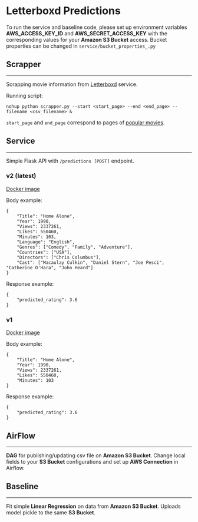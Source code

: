 # Letterboxd Predictions

To run the service and baseline code, please set up environment variables __AWS_ACCESS_KEY_ID__ and __AWS_SECRET_ACCESS_KEY__  with the corresponding values for your __Amazon S3 Bucket__ access.
Bucket properties can be changed in `service/bucket_properties_.py`


## Scrapper
----

Scrapping movie information from [Letterboxd](https://letterboxd.com/) service.

Running script:

```
nohup python scrapper.py --start <start_page> --end <end_page> --filename <csv_filename> &
```

`start_page` and `end_page` correspond to pages of [popular movies](https://letterboxd.com/films/popular/).


## Service
---
Simple Flask API with `/predictions [POST]` endpoint.


### __v2__ (latest)
[Docker image](https://hub.docker.com/layers/andriankrav/letterboxd-predictions/2/images/sha256-94c991119ab4c205140c381b55f7fa64de9097764fac2ee4041cda5c323c9750?context=repo)

Body example:
```
{
    "Title": "Home Alone",
    "Year": 1990,
    "Views": 2337261,
    "Likes": 550460,
    "Minutes": 103,
    "Language": "English",
    "Genres": ["Comedy", "Family", "Adventure"],
    "Countries": ["USA"],
    "Directors": ["Chris Columbus"],
    "Cast": ["Macaulay Culkin", "Daniel Stern", "Joe Pesci", "Catherine O'Hara", "John Heard"]
}
```

Response example:
```
{
    "predicted_rating": 3.6
}
```

### __v1__
[Docker image](https://hub.docker.com/layers/andriankrav/letterboxd-predictions/2/images/sha256-94c991119ab4c205140c381b55f7fa64de9097764fac2ee4041cda5c323c9750?context=repo)

Body example:
```
{
    "Title": "Home Alone",
    "Year": 1990,
    "Views": 2337261,
    "Likes": 550460,
    "Minutes": 103
}
```

Response example:
```
{
    "predicted_rating": 3.6
}
```

## AirFlow
---

__DAG__ for publishing/updating csv file on __Amazon S3 Bucket__.
Change local fields to your __S3 Bucket__ configurations and set up __AWS Connection__ in Airflow.

## Baseline
----

Fit simple __Linear Regression__ on data from __Amazon S3 Bucket__. Uploads model pickle to the same __S3 Bucket__.




